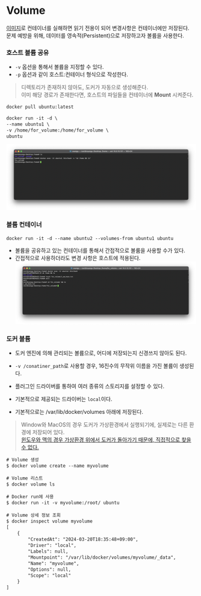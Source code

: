 # Volume
[이미지](/DevOps/Docker/Image)로 컨테이너를 실해하면 읽기 전용이 되어 변경사항은 컨테이너에만 저장된다.  
문제 예방을 위해, 데이터를 영속적(Persistent)으로 저장하고자 볼륨을 사용한다.

### 호스트 볼륨 공유
- `-v` 옵션을 통해서 볼륨을 지정할 수 있다. 
- `-p` 옵션과 같이 호스트:컨테이너 형식으로 작성한다.

> 디렉토리가 존재하지 않아도, 도커가 자동으로 생성해준다.  
> 이미 해당 경로가 존재한다면, 호스트의 파일들을 컨테이너에 **Mount** 시켜준다.

```shell
docker pull ubuntu:latest
```

```shell
docker run -it -d \
--name ubuntu1 \
-v /home/for_volume:/home/for_volume \
ubuntu
```
![docker_volume_1](/_images/docker_volume_1.png)
### 볼륨 컨테이너
```shell
docker run -it -d --name ubuntu2 --volumes-from ubuntu1 ubuntu
```
- 볼륨을 공유하고 있는 컨테이너를 통해서 간접적으로 볼륨을 사용할 수가 있다.
- 간접적으로 사용하더라도 변경 사항은 호스트에 적용된다.
![docker_volume_2](/_images/docker_volume_2.png)
### 도커 볼륨
- 도커 엔진에 의해 관리되는 볼륨으로, 어디에 저장되는지 신경쓰지 않아도 된다.
- `-v /conatiner_path`로 사용할 경우, 16진수의 무작위 이름을 가진 볼륨이 생성된다.
- 플러그인 드라이버를 통하여 여러 종류의 스토리지를 설정할 수 있다.

- 기본적으로 제공되는 드라이버는 `local`이다.
- 기본적으로는 /var/lib/docker/volumes 아래에 저장된다.

> Window와 MacOS의 경우 도커가 가상환경에서 실행되기에, 실제로는 다른 환경에 저장되어 있다.  
> [윈도우와 맥의 경우 가상환경 위에서 도커가 돌아가기 때문에, 직접적으로 찾을 수 없다.](https://amazelimi.tistory.com/entry/Docker-Volume-%EC%82%AC%EC%9A%A9%EC%8B%9C-mac-%EC%97%90-varlibdocker-%EA%B2%BD%EB%A1%9C%EA%B0%80-%EC%97%86%EB%8A%94-%EC%9D%B4%EC%9C%A0-LIM)

```shell
# Volume 생성 
$ docker volume create --name myvolume

# Volume 리스트
$ docker volume ls

# Docker run에 사용
$ docker run -it -v myvolume:/root/ ubuntu

# Volume 상세 정보 조회
$ docker inspect volume myvolume
[
    {
        "CreatedAt": "2024-03-20T18:35:48+09:00",
        "Driver": "local",
        "Labels": null,
        "Mountpoint": "/var/lib/docker/volumes/myvolume/_data",
        "Name": "myvolume",
        "Options": null,
        "Scope": "local"
    }
]
```

